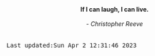 
<div align="center"><b><span>If I can laugh, I can live.</span></b><br><br><i> - Christopher Reeve</i></div>
<br><br><kbd>Last updated:Sun Apr  2 12:31:46 2023</kbd>